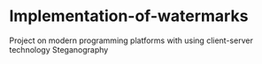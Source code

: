 # Implementation-of-watermarks
Project on modern programming platforms with using client-server technology
Steganography
